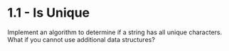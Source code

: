 # 1.1 - Is Unique

Implement an algorithm to determine if a string has all unique characters. What if you cannot use additional data structures?